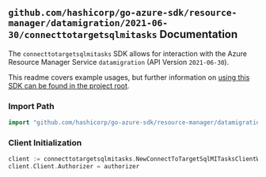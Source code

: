 
## `github.com/hashicorp/go-azure-sdk/resource-manager/datamigration/2021-06-30/connecttotargetsqlmitasks` Documentation

The `connecttotargetsqlmitasks` SDK allows for interaction with the Azure Resource Manager Service `datamigration` (API Version `2021-06-30`).

This readme covers example usages, but further information on [using this SDK can be found in the project root](https://github.com/hashicorp/go-azure-sdk/tree/main/docs).

### Import Path

```go
import "github.com/hashicorp/go-azure-sdk/resource-manager/datamigration/2021-06-30/connecttotargetsqlmitasks"
```


### Client Initialization

```go
client := connecttotargetsqlmitasks.NewConnectToTargetSqlMITasksClientWithBaseURI("https://management.azure.com")
client.Client.Authorizer = authorizer
```

